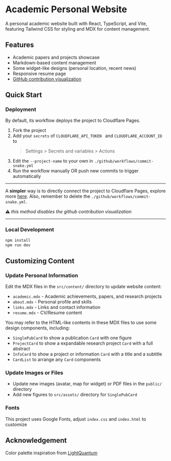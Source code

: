 # Academic Personal Website

A personal academic website built with React, TypeScript, and Vite, featuring Tailwind CSS for styling and MDX for content management.

## Features

- Academic papers and projects showcase
- Markdown-based content management
- Some widget-like designs (personal location, recent news)
- Responsive resume page
- [GitHub contribution visualization](https://github.com/marketplace/actions/generate-snake-game-from-github-contribution-grid)

## Quick Start

### Deployment

By default, its workflow deploys the project to Cloudflare Pages.

1. Fork the project
2. Add your `secrets` of `CLOUDFLARE_API_TOKEN ` and `CLOUDFLARE_ACCOUNT_ID` to
   > Settings > Secrets and variables > Actions
3. Edit the `--project-name` to your own in `./github/workflows/commit-snake.yml`
4. Run the workflow manually OR push new commits to trigger automatically

---

A **simpler** way is to directly connect the project to Cloudflare Pages, explore more [here](https://developers.cloudflare.com/pages/get-started/git-integration/). Also, remember to delete the `./github/workflows/commit-snake.yml`.

:warning: _this method disables the github contribution visualization_

---

### Local Development

```bash
npm install
npm run dev
```

## Customizing Content

### Update Personal Information

Edit the MDX files in the `src/content/` directory to update website content:

- `academic.mdx` - Academic achievements, papers, and research projects
- `about.mdx` - Personal profile and skills
- `links.mdx` - Links and contact information
- `resume.mdx` - CV/Resume content

You may refer to the HTML-like contents in these MDX files to use some design components, including:

- `SinglePubCard` to show a publication `Card` with one figure
- `ProjectCard` to show a expandable research project `Card` with a full abstract
- `InfoCard` to show a project or information `Card` with a title and a subtitle
- `CardList` to arrange any `Card` components

### Update Images or Files

- Update new images (avatar, map for widget) or PDF files in the `public/` directory
- Add new figures to `src/assets/` directory for `SinglePubCard`

### Fonts

This project uses Google Fonts, adjust `index.css` and `index.html` to customize

## Acknowledgement

Color palette inspiration from [LightQuantum](https://github.com/PhotonQuantum/landingpage)

